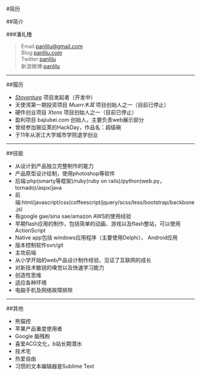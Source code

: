 #简历

##简介

###潘礼橹
>Email:[panlilu@gmail.com](mailto://panlilu@gmail.com)<br>
>Blog:[panlilu.com](http://panlilu.com)<br>
>Twitter:[panlilu](http://twitter.com/panlilu)<br>
>新浪微博:[panlilu](http://weibo.com)

***
##履历

+  [*Stoventure*](http://stoventure.com) 项目发起者（开发中）
+  天使湾第一期投资项目 *Muerr木耳* 项目创始人之一（目前已停止）
+  硬件创业项目 *Xtens* 项目创始人之一（目前已停止）
+  盈利项目 bajiubei.com 创始人，主要负责web展示部分
+  曾经参加豌豆荚的HackDay，作品名：超级碗
+  于11年从浙江大学城市学院退学创业

***
##技能

+  从设计到产品独立完整制作的能力
  +  产品原型设计绘制，使用photoshop等软件
  +  后端:php(smarty等框架)/ruby(ruby on rails)/python(web.py，tornado)/aspx/java
  +  前端:html/javascript/css(coffeescript/jquery/scss/less/bootstrap/backbone.js)
  +  有google gae/sina sae/amazon AWS的使用经验
  +  早期flash应用的制作，包括简单的动画、游戏以及flash整站，可以使用ActionScript
  +  Native app包括 windows应用程序（主要使用Delphi）、 Android应用
  +  版本控制软件svn/git
+  主攻前端
+  从小学开始的web产品设计制作经验，见证了互联网的成长
+  对新技术敏锐的嗅觉以及快速学习能力
+  创造性思维
+  适应各种环境
+  电脑手机及网络故障排除

***
##其他

+  熊猫控
+  苹果产品重度使用者
+  Google 脑残粉
+  喜爱ACG文化，b站长期潜水
+  技术宅
+  热爱自由
+  习惯的文本编辑器是Sublime Text
